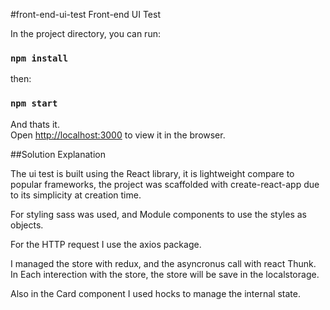 #front-end-ui-test
Front-end UI Test

In the project directory, you can run:

### `npm install`

then:

### `npm start`

And thats it.<br>
Open [http://localhost:3000](http://localhost:3000) to view it in the browser.

##Solution Explanation

The ui test is built using the React library, it is lightweight compare to popular frameworks, the project was scaffolded with create-react-app due to its simplicity at creation time.

For styling sass was used, and Module components to use the styles as objects.

For the HTTP request I use the axios package.

I managed the store with redux, and the asyncronus call with react Thunk. In Each interection with the store, the store will be save in the localstorage.

Also in the Card component I used hocks to manage the internal state.